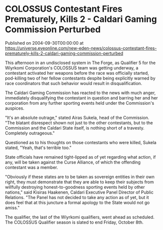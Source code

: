 # COLOSSUS Contestant Fires Prematurely, Kills 2 - Caldari Gaming Commission Perturbed
Published on 2004-09-30T00:00:00 at https://universe.eveonline.com/new-eden-news/colossus-contestant-fires-prematurely-kills-2-caldari-gaming-commission-perturbed

This afternoon in an undisclosed system in The Forge, as Qualifier 5 for the Wiyrkomi Corporation's COLOSSUS team was getting underway, a contestant activated her weapons before the race was officially started, pod-killing two of her fellow contestants despite being explicitly warned by race coordinators that such behavior would result in disqualification.   
  
The Caldari Gaming Commission has reacted to the news with much anger, immediately disqualifying the contestant in question and barring her and her corporation from any further sporting events held under the Commission's auspices.   
  
"It's an absolute outrage," stated Airas Sukela, head of the Commission. "The blatant disrespect shown not just to the other contestants, but to the Commission and the Caldari State itself, is nothing short of a travesty. Completely outrageous."   
  
Questioned as to his thoughts on those contestants who were killed, Sukela stated, "Yeah, that's terrible too."   
  
State officials have remained tight-lipped as of yet regarding what action, if any, will be taken against the Curse Alliance, of which the offending contestant was a member.   
  
"Obviously if these states are to be taken as sovereign entities in their own right, they must demonstrate that they are able to keep their subjects from willfully destroying honest-to-goodness sporting events held by other nations," said Kisiras Haakenen, Caldari Executive Panel Director of Public Relations. "The Panel has not decided to take any action as of yet, but it does feel that at this juncture a formal apology to the State would not go amiss."   
  
The qualifier, the last of the Wiyrkomi qualifiers, went ahead as scheduled. The COLOSSUS Qualifier season is slated to end Friday, October 8th.
